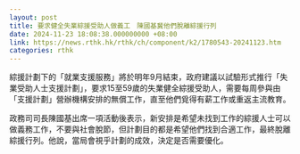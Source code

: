 ```yaml
---
layout: post
title: 要求健全失業綜援受助人做義工　陳國基冀他們脫離綜援行列
date: 2024-11-23 18:08:38.000000000 +08:00
link: https://news.rthk.hk/rthk/ch/component/k2/1780543-20241123.htm
categories: rthk
---
```


綜援計劃下的「就業支援服務」將於明年9月結束，政府建議以試驗形式推行「失業受助人士支援計劃」，要求15至59歲的失業健全綜援受助人，需要每周參與由「支援計劃」營辦機構安排的無償工作，直至他們覓得有薪工作或重返主流教育。

政務司司長陳國基出席一項活動後表示，新安排是希望未找到工作的綜援人士可以做義務工作，不要與社會脫節，但計劃目的都是希望他們找到合適工作，最終脫離綜援行列。他說，當局會視乎計劃的成效，決定是否需要優化。
